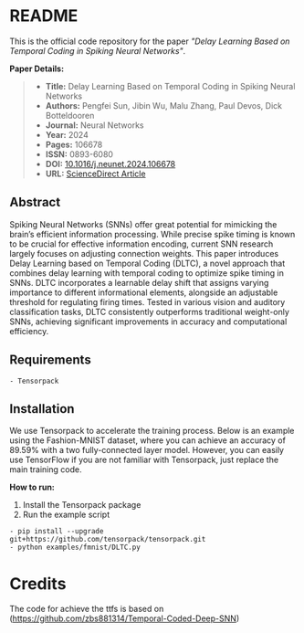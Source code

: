 # README

This is the official code repository for the paper *"Delay Learning Based on Temporal Coding in Spiking Neural Networks"*.

**Paper Details:**

> - **Title:** Delay Learning Based on Temporal Coding in Spiking Neural Networks
> - **Authors:** Pengfei Sun, Jibin Wu, Malu Zhang, Paul Devos, Dick Botteldooren
> - **Journal:** Neural Networks
> - **Year:** 2024
> - **Pages:** 106678
> - **ISSN:** 0893-6080
> - **DOI:** [10.1016/j.neunet.2024.106678](https://doi.org/10.1016/j.neunet.2024.106678)
> - **URL:** [ScienceDirect Article](https://www.sciencedirect.com/science/article/pii/S0893608024006026)

## Abstract

Spiking Neural Networks (SNNs) offer great potential for mimicking the brain’s efficient information processing. While precise spike timing is known to be crucial for effective information encoding, current SNN research largely focuses on adjusting connection weights. This paper introduces Delay Learning based on Temporal Coding (DLTC), a novel approach that combines delay learning with temporal coding to optimize spike timing in SNNs. DLTC incorporates a learnable delay shift that assigns varying importance to different informational elements, alongside an adjustable threshold for regulating firing times. Tested in various vision and auditory classification tasks, DLTC consistently outperforms traditional weight-only SNNs, achieving significant improvements in accuracy and computational efficiency. 


## Requirements

```
- Tensorpack
```




## Installation

We use Tensorpack to accelerate the training process. Below is an example using the Fashion-MNIST dataset, where you can achieve an accuracy of 89.59% with a two fully-connected layer model. However, you can easily use TensorFlow if you are not familiar with Tensorpack, just replace the main training code.

**How to run:**
1. Install the Tensorpack package
2.  Run the example script 
```
- pip install --upgrade git+https://github.com/tensorpack/tensorpack.git
- python examples/fmnist/DLTC.py
```


# Credits # 

The code for achieve the ttfs is based on (https://github.com/zbs881314/Temporal-Coded-Deep-SNN)
